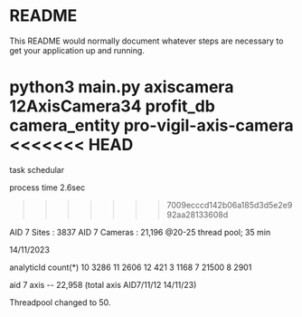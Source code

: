 # README #

This README would normally document whatever steps are necessary to get your application up and running.


python3 main.py axiscamera 12AxisCamera34 profit_db camera_entity pro-vigil-axis-camera
<<<<<<< HEAD
=======

task schedular

process time 2.6sec 
>>>>>>> 7009ecccd142b06a185d3d5e2e992aa28133608d

AID 7 Sites : 3837
AID 7 Cameras : 21,196 @20-25 thread pool; 35 min


14/11/2023

analyticId	count(*)
10	            3286
11	             2606
12	              421
3	              1168
7	             21500
8	               2901


aid 7 axis -- 22,958 (total axis AID7/11/12 14/11/23)

Threadpool changed to 50.